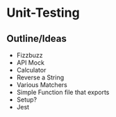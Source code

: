 # Unit-Testing

## Outline/Ideas
- Fizzbuzz
- API Mock
- Calculator
- Reverse a String
- Various Matchers
- Simple Function file that exports
- Setup?
- Jest
